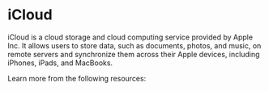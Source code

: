 # iCloud

iCloud is a cloud storage and cloud computing service provided by Apple Inc. It allows users to store data, such as documents, photos, and music, on remote servers and synchronize them across their Apple devices, including iPhones, iPads, and MacBooks.

Learn more from the following resources:

